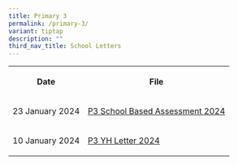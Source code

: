 ```yaml
---
title: Primary 3
permalink: /primary-3/
variant: tiptap
description: ""
third_nav_title: School Letters
---
```

<table>
<tbody>
<tr>
<th rowspan="1" colspan="1">
<p>Date</p>
</th>
<th rowspan="1" colspan="1">
<p>File</p>
</th>
</tr>
<tr>
<td rowspan="1" colspan="1">
<p>23 January 2024</p>
</td>
<td rowspan="1" colspan="1">
<p><a href="/files/2024 Assessment/MPS_2024_T1_031_Primary_3_Assessment_2024.pdf" rel="noopener noreferrer nofollow" target="_blank">P3 School Based Assessment 2024</a>
</p>
</td>
</tr>
<tr>
<td rowspan="1" colspan="1">
<p>10 January 2024</p>
</td>
<td rowspan="1" colspan="1">
<p><a href="/files/YH Letters/MPS_2024_T1___02c__P3_YH_Letter_and_COE.pdf" rel="noopener noreferrer nofollow" target="_blank">P3 YH Letter 2024</a>
</p>
</td>
</tr>
</tbody>
</table>
<p></p>